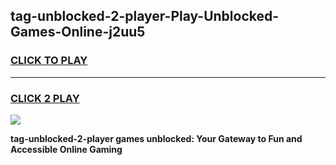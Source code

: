 
## tag-unblocked-2-player-Play-Unblocked-Games-Online-j2uu5
<h3>
<a href="https://premium76.site?title=tag-unblocked-2-player&ref=25A">CLICK TO PLAY</a></h3>
<hr>

<h3>
<a href="https://premium76.site?title=tag-unblocked-2-player&ref=25A">CLICK 2 PLAY</a>
  
</h3>

<a href="https://premium76.site?title=tag-unblocked-2-player&ref=25A"><img src="https://clearcache.store/games.png"></a>


**tag-unblocked-2-player games unblocked: Your Gateway to Fun and Accessible Online Gaming**
